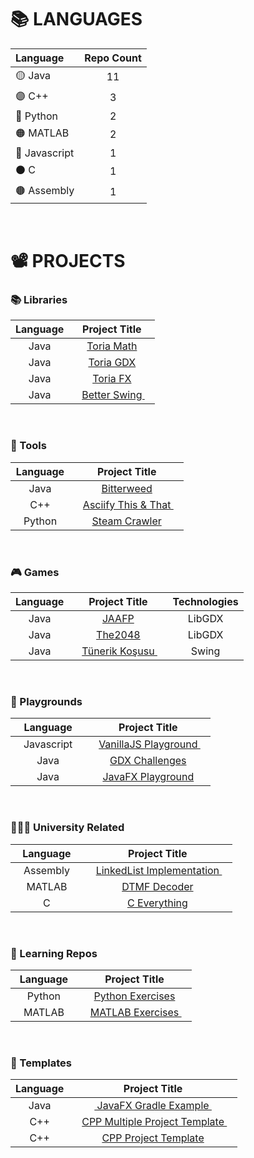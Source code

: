 






# 📚 LANGUAGES

|    Language          |   Repo Count         |
|    :-------          |   :--------------:   |
|     🟡 Java         |         11           |
|     🟣 C++          |          3           |
|     🔵 Python       |          2           |
|     🟠 MATLAB       |          2           |
|     🔴 Javascript   |          1           |
|     ⚫ C            |          1           |
|     🟤 Assembly     |          1           |

<br>





# 📽 PROJECTS

### 📚 Libraries

|  Language          |                                          Project Title                                          |
|  :--------------:  |   :-----------------------------------------------------------------------------------------:   |
|     Java           |    <a href="https://github.com/oziris78/toria-math"> Toria Math </a>                            |
|     Java           |    <a href="https://github.com/oziris78/toria-gdx"> Toria GDX </a>                              |
|     Java           |    <a href="https://github.com/oziris78/toria-fx"> Toria FX </a>                                |
| &nbsp;&nbsp; Java &nbsp;&nbsp; | &nbsp;&nbsp; <a href="https://github.com/oziris78/better-swing"> Better Swing </a> &nbsp;&nbsp; |


<br>


### 🔨 Tools

|  Language          |                                          Project Title                                          | 
|  :--------------:  |   :-----------------------------------------------------------------------------------------:   | 
|   Java             |   <a href="https://github.com/oziris78/bitterweed"> Bitterweed </a>                             |
|  C++ | &nbsp;&nbsp; <a href="https://github.com/oziris78/asciify-this-and-that"> Asciify This & That </a> &nbsp;&nbsp; |
| &nbsp;&nbsp; Python &nbsp;&nbsp;|   <a href="https://github.com/oziris78/steam-crawler"> Steam Crawler </a>                       |


<br>


### 🎮 Games

|  Language          |                                          Project Title                          |   Technologies |
|  :--------------:  |   :-------------------------------------------------------------------------:   |  :-----------: |
|     Java           |    <a href="https://github.com/oziris78/jaafp"> JAAFP </a>                      |   LibGDX       |
|     Java           |    <a href="https://github.com/oziris78/the2048"> The2048 </a>                  |   LibGDX       |
| &nbsp;&nbsp; Java &nbsp;&nbsp; | &nbsp;&nbsp; <a href="https://github.com/oziris78/tunerik-kosusu"> Tünerik Koşusu </a> &nbsp;&nbsp; |   Swing   |


<br>


### 🚩 Playgrounds

|  Language          |                                          Project Title                                          |
|  :--------------:  |   :-----------------------------------------------------------------------------------------:   |
|    &nbsp;&nbsp; Javascript  &nbsp;&nbsp;   | &nbsp;&nbsp;   <a href="https://github.com/oziris78/vanillajs-playground"> VanillaJS Playground </a> &nbsp;&nbsp;  |
|     Java           |    <a href="https://github.com/oziris78/gdx-challenges"> GDX Challenges </a>                    |  
|     Java           |    <a href="https://github.com/oziris78/javafx-playground"> JavaFX Playground </a>              |  


<br>


### 👨🏻‍🎓 University Related

|  Language          |                                          Project Title                                          |
|  :--------------:  |   :-----------------------------------------------------------------------------------------:   |
| &nbsp;&nbsp; Assembly &nbsp;&nbsp;  | &nbsp;&nbsp;   <a href="https://github.com/oziris78/assembly-linkedlist"> LinkedList Implementation </a> &nbsp;&nbsp; |
|    MATLAB          |  <a href="https://github.com/oziris78/dtmf-decoder"> DTMF Decoder </a>                          |
|    C               |    <a href="https://github.com/oziris78/c-everything"> C Everything </a>                        |


<br>


### 🧪 Learning Repos

|  Language          |                                          Project Title                                          |
|  :--------------:  |   :-----------------------------------------------------------------------------------------:   |
|      Python        |   <a href="https://github.com/oziris78/python-exercises"> Python Exercises </a>  |
| &nbsp;&nbsp; MATLAB &nbsp;&nbsp; |  &nbsp;&nbsp; <a href="https://github.com/oziris78/matlab-exercises"> MATLAB Exercises </a> &nbsp;&nbsp; |


<br>


### 📄 Templates

|  Language          |                                          Project Title                                                      |
|  :--------------:  |   :-----------------------------------------------------------------------------------------------------:   |
|  Java             |   &nbsp;&nbsp;<a href="https://github.com/oziris78/javafx-gradle-example"> JavaFX Gradle Example </a>&nbsp;&nbsp;                    |
| &nbsp;&nbsp; C++ &nbsp;&nbsp; | &nbsp;&nbsp; <a href="https://github.com/oziris78/cpp-multiple-project-template"> CPP Multiple Project Template </a>  &nbsp;&nbsp;  |
|   C++             |   <a href="https://github.com/oziris78/cpp-project-template"> CPP Project Template </a>                      |



<br>





